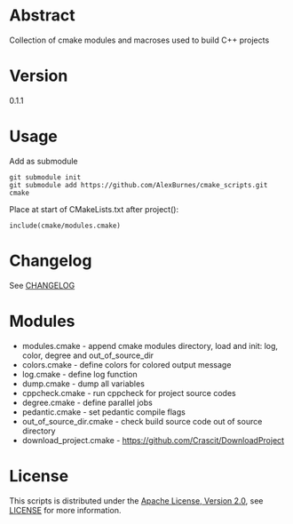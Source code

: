 # Abstract

Collection of cmake modules and macroses used to build C++ projects

# Version

0.1.1 

# Usage

Add as submodule

    git submodule init
    git submodule add https://github.com/AlexBurnes/cmake_scripts.git cmake

Place at start of CMakeLists.txt after project():

    include(cmake/modules.cmake)

# Changelog

See [CHANGELOG](CHANGELOG.md)


# Modules

* modules.cmake - append cmake modules directory, load and init: log, color, degree and out_of_source_dir
* colors.cmake - define colors for colored output message
* log.cmake - define log function
* dump.cmake - dump all variables 
* cppcheck.cmake - run cppcheck for project source codes
* degree.cmake  - define parallel jobs
* pedantic.cmake - set pedantic compile flags
* out_of_source_dir.cmake - check build source code out of source directory
* download_project.cmake - https://github.com/Crascit/DownloadProject

# License 
This scripts is distributed under the [Apache License, Version 2.0](https://www.apache.org/licenses/LICENSE-2.0), see [LICENSE](https://github.com:AlexBurnes/cmake_scripts/blob/master/LICENSE) for more information.